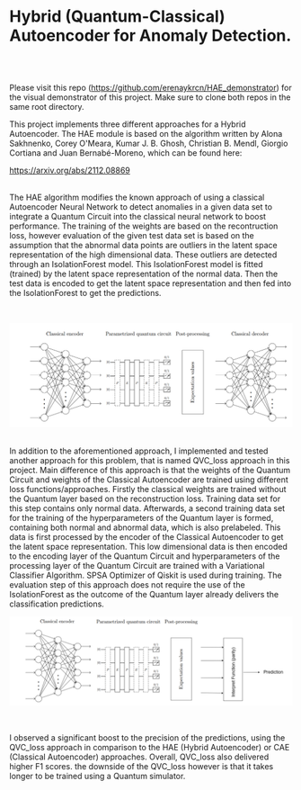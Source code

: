 ﻿<h1>Hybrid (Quantum-Classical) Autoencoder for Anomaly Detection.</h1> <br><br>

Please visit this repo (https://github.com/erenaykrcn/HAE_demonstrator) for the visual demonstrator of this project. Make sure to clone both repos in the same root directory. <br>

This project implements three different approaches for a Hybrid Autoencoder. 
The HAE module is based on the algorithm written by Alona Sakhnenko, Corey O'Meara, Kumar J. B. Ghosh, Christian B. Mendl, Giorgio Cortiana and Juan Bernabé-Moreno, which can be found here: <br>

https://arxiv.org/abs/2112.08869

<br>The HAE algorithm modifies the known approach of using a classical Autoencoder Neural Network to detect anomalies in a given data set to integrate a Quantum Circuit into the classical neural network to boost performance. The training of the weights are based on the recontruction loss, however evaluation of the given test data set is based on the assumption that the abnormal data points are outliers in the latent space representation of the high dimensional data. These outliers are detected through an IsolationForest model. This IsolationForest model is fitted (trained) by the latent space representation of the normal data. Then the test data is encoded to get the latent space representation and then fed into the IsolationForest to get the predictions.

<br>

![](https://github.com/erenaykrcn/HAE_demonstrator/blob/master/static/homepage/HAE_diagram.png)

<br>In addition to the aforementioned approach, I implemented and tested another approach for this problem, that is named QVC_loss approach in this project. Main difference of this approach is that the weights of the Quantum Circuit and weights of the Classical Autoencoder are trained using different loss functions/approaches. Firstly the classical weights are trained without the Quantum layer based on the reconstruction loss. Training data set for this step contains only normal data. Afterwards, a second training data set for the training of the hyperparameters of the Quantum layer is formed, containing both normal and abnormal data, which is also prelabeled. This data is first processed by the encoder of the Classical Autoencoder to get the latent space representation. This low dimensional data is then encoded to the encoding layer of the Quantum Circuit and hyperparameters of the processing layer of the Quantum Circuit are trained with a Variational Classifier Algorithm. SPSA Optimizer of Qiskit is used during training. The evaluation step of this approach does not require the use of the IsolationForest as the outcome of the Quantum layer already delivers the classification predictions.<br>


![](https://github.com/erenaykrcn/HAE_demonstrator/blob/master/static/homepage/QVC_diagram.png)

<br>

I observed a significant boost to the precision of the predictions, using the QVC_loss approach in comparison to the HAE (Hybrid Autoencoder) or CAE (Classical Autoencoder) approaches. Overall, QVC_loss also delivered higher F1 scores. the downside of the QVC_loss however is that it takes longer to be trained using a Quantum simulator.

